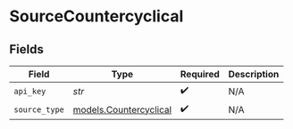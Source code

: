 # SourceCountercyclical


## Fields

| Field                                                  | Type                                                   | Required                                               | Description                                            |
| ------------------------------------------------------ | ------------------------------------------------------ | ------------------------------------------------------ | ------------------------------------------------------ |
| `api_key`                                              | *str*                                                  | :heavy_check_mark:                                     | N/A                                                    |
| `source_type`                                          | [models.Countercyclical](../models/countercyclical.md) | :heavy_check_mark:                                     | N/A                                                    |